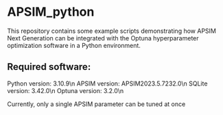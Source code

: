 # APSIM_python
This repository contains some example scripts demonstrating how APSIM Next Generation can be integrated with the Optuna hyperparameter optimization software in a Python environment.

## Required software:
Python version: 3.10.9\n
APSIM version: APSIM2023.5.7232.0\n
SQLite version: 3.42.0\n
Optuna version: 3.2.0\n

Currently, only a single APSIM parameter can be tuned at once
